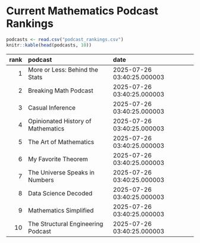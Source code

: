 # Current Mathematics Podcast Rankings


``` r
podcasts <- read.csv("podcast_rankings.csv")
knitr::kable(head(podcasts, 10))
```

| rank | podcast                            | date                       |
|-----:|:-----------------------------------|:---------------------------|
|    1 | More or Less: Behind the Stats     | 2025-07-26 03:40:25.000003 |
|    2 | Breaking Math Podcast              | 2025-07-26 03:40:25.000003 |
|    3 | Casual Inference                   | 2025-07-26 03:40:25.000003 |
|    4 | Opinionated History of Mathematics | 2025-07-26 03:40:25.000003 |
|    5 | The Art of Mathematics             | 2025-07-26 03:40:25.000003 |
|    6 | My Favorite Theorem                | 2025-07-26 03:40:25.000003 |
|    7 | The Universe Speaks in Numbers     | 2025-07-26 03:40:25.000003 |
|    8 | Data Science Decoded               | 2025-07-26 03:40:25.000003 |
|    9 | Mathematics Simplified             | 2025-07-26 03:40:25.000003 |
|   10 | The Structural Engineering Podcast | 2025-07-26 03:40:25.000003 |
